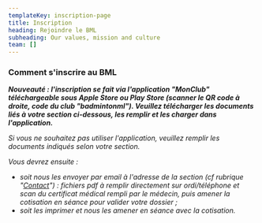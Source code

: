 ```yaml
---
templateKey: inscription-page
title: Inscription
heading: Rejoindre le BML
subheading: Our values, mission and culture
team: []
---
```

### Comment s'inscrire au BML

***Nouveauté : l'inscription se fait via l'application "MonClub" téléchargeable sous Apple Store ou Play Store (scanner le QR code à droite, code du club "badmintonml"). Veuillez télécharger les documents liés à votre section ci-dessous, les remplir et les charger dans l'application.***

*Si vous ne souhaitez pas utiliser l'application, veuillez remplir les documents indiqués selon votre section.*

*Vous devrez ensuite :*

* *soit nous les envoyer par email à l'adresse de la section (cf rubrique "[Contact](https://sites.google.com/view/badml/contact?authuser=0)") : fichiers pdf à remplir directement sur ordi/téléphone et scan du certificat médical rempli par le médecin, puis amener la cotisation en séance pour valider votre dossier ;*
* *soit les imprimer et nous les amener en séance avec la cotisation.*